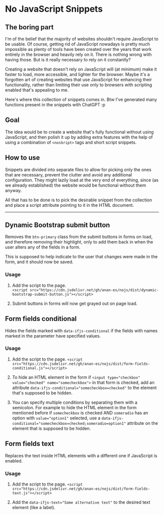 # No JavaScript Snippets

## The boring part 
I'm of the belief that the majority of websites shouldn't require JavaScript to be usable.
Of course, getting rid of JavaScript nowadays is pretty much impossible as plenty of tools have been created over the years that work entirely in the browser and heavily rely on it.
There is nothing wrong with having those. But is it really necessary to rely on it constantly?

Creating a website that doesn't rely on JavaScript will (at minimum) make it faster to load, more accessible, and lighter for the browser.
Maybe it's a forgotten art of creating websites that use JavaScript for enhancing their functionality, rather than limiting their use only to browsers with scripting enabled that's appealing to me.

Here's where this collection of snippets comes in.
Btw I've generated many functions present in the snippets with ChatGPT :p

## Goal
The idea would be to create a website that's fully functional without using JavaScript, and then polish it up by adding extra features with the help of using a combination of `<noskript>` tags and short script snippets.

## How to use 
Snippets are divided into separate files to allow for picking only the ones that are necessary, prevent the clutter and avoid any additional configuration. They might lazily load at the very end of everything, since (as we already established) the website would be functional without them anyway.

All that has to be done is to pick the desirable snippet from the collection and place a script attribute pointing to it in the HTML document.

---
## Dynamic Bootstrap submit button
Removes the `btn-primary` class from the submit buttons in forms on load, and therefore removing their highlight, only to add them back in when the user alters any of the fields in a form.

This is supposed to help indicate to the user that changes were made in the form, and it should now be saved.

### Usage
1. Add the script to the page.\
   `<script src="https://cdn.jsdelivr.net/gh/anan-es/nojs/dist/dynamic-bootstrap-submit-button.js"></script>`
   
2. Submit buttons in forms will now get grayed out on page load.

## Form fields conditional
Hides the fields marked with `data-ifjs-conditional` if the fields with names marked in the parameter have specified values.

### Usage
1. Add the script to the page.
   `<script src="https://cdn.jsdelivr.net/gh/anan-es/nojs/dist/form-fields-conditional.js"></script>`

2. To hide an HTML element in the form if `<input type="checkbox" value="checked" name="somecheckbox">` in that form is checked, add an attribute `data-ifjs-conditional="somecheckbox=checked"` to the element that's supposed to be hidden.

3. You can specify multiple conditions by separating them with a semicolon. For example to hide the HTML element in the form mentioned before if `somecheckbox` is checked AND `someradio` has an option with `value="option1"` selected,
 use a `data-ifjs-conditional="somecheckbox=checked;someradio=option1"` attribute on the element that is supposed to be hidden.

 ## Form fields text
 Replaces the text inside HTML elements with a different one if JavaScript is enabled.

 ### Usage
1. Add the script to the page.
   `<script src="https://cdn.jsdelivr.net/gh/anan-es/nojs/dist/form-fields-text.js"></script>`

2. Add the `data-ifjs-text="Some alternative text"` to the desired text element (like a label).